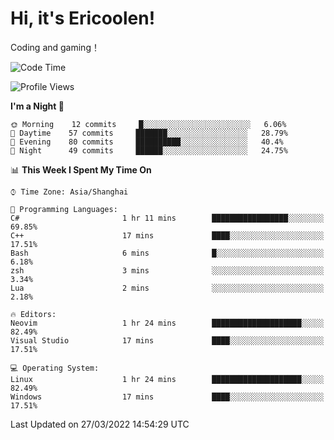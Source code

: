 # Hi, it's Ericoolen!
Coding and gaming！

<!--START_SECTION:waka-->
![Code Time](http://img.shields.io/badge/Code%20Time-190%20hrs%2026%20mins-blue)

![Profile Views](http://img.shields.io/badge/Profile%20Views-3-blue)

**I'm a Night 🦉** 

```text
🌞 Morning    12 commits     █░░░░░░░░░░░░░░░░░░░░░░░░   6.06% 
🌆 Daytime    57 commits     ███████░░░░░░░░░░░░░░░░░░   28.79% 
🌃 Evening    80 commits     ██████████░░░░░░░░░░░░░░░   40.4% 
🌙 Night      49 commits     ██████░░░░░░░░░░░░░░░░░░░   24.75%

```


📊 **This Week I Spent My Time On** 

```text
⌚︎ Time Zone: Asia/Shanghai

💬 Programming Languages: 
C#                       1 hr 11 mins        █████████████████░░░░░░░░   69.85% 
C++                      17 mins             ████░░░░░░░░░░░░░░░░░░░░░   17.51% 
Bash                     6 mins              █░░░░░░░░░░░░░░░░░░░░░░░░   6.18% 
zsh                      3 mins              ░░░░░░░░░░░░░░░░░░░░░░░░░   3.34% 
Lua                      2 mins              ░░░░░░░░░░░░░░░░░░░░░░░░░   2.18%

🔥 Editors: 
Neovim                   1 hr 24 mins        ████████████████████░░░░░   82.49% 
Visual Studio            17 mins             ████░░░░░░░░░░░░░░░░░░░░░   17.51%

💻 Operating System: 
Linux                    1 hr 24 mins        ████████████████████░░░░░   82.49% 
Windows                  17 mins             ████░░░░░░░░░░░░░░░░░░░░░   17.51%

```


 Last Updated on 27/03/2022 14:54:29 UTC
<!--END_SECTION:waka-->

